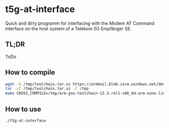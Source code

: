 # t5g-at-interface

Quick and dirty programm for interfacing with the Modem AT Command interface on the host system of a Telekom 5G Empfänger SE.

## TL;DR

ToDo

## How to compile

```bash
wget -O /tmp/toolchain.tar.xz https://armkeil.blob.core.windows.net/developer/Files/downloads/gnu/13.3.rel1/binrel/arm-gnu-toolchain-13.3.rel1-x86_64-arm-none-linux-gnueabihf.tar.xz
tar -xf /tmp/toolchain.tar.xz -C /tmp
make CROSS_COMPILE=/tmp/arm-gnu-toolchain-13.3.rel1-x86_64-arm-none-linux-gnueabihf/bin/arm-none-linux-gnueabihf-
```

## How to use

```bash
./t5g-at-interface
```
